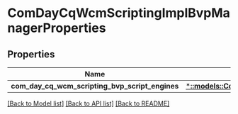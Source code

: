# ComDayCqWcmScriptingImplBvpManagerProperties

## Properties
Name | Type | Description | Notes
------------ | ------------- | ------------- | -------------
**com_day_cq_wcm_scripting_bvp_script_engines** | [***::models::ConfigNodePropertyArray**](configNodePropertyArray.md) |  | [optional] 

[[Back to Model list]](../README.md#documentation-for-models) [[Back to API list]](../README.md#documentation-for-api-endpoints) [[Back to README]](../README.md)


